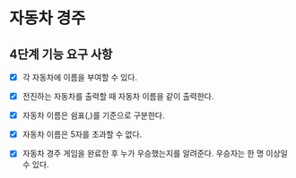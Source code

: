 # 자동차 경주

## 4단계 기능 요구 사항


- [x] 각 자동차에 이름을 부여할 수 있다.

- [x] 전진하는 자동차를 출력할 때 자동차 이름을 같이 출력한다.

- [x] 자동차 이름은 쉼표(,)를 기준으로 구분한다.

- [x] 자동차 이름은 5자를 초과할 수 없다.

- [x] 자동차 경주 게임을 완료한 후 누가 우승했는지를 알려준다. 우승자는 한 명 이상일 수 있다.